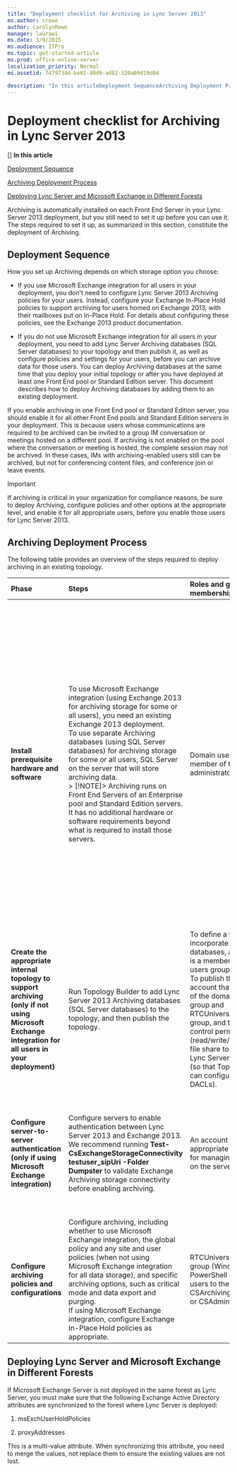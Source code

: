 ```yaml
---
title: "Deployment checklist for Archiving in Lync Server 2013"
ms.author: crowe
author: CarolynRowe
manager: laurawi
ms.date: 3/9/2015
ms.audience: ITPro
ms.topic: get-started-article
ms.prod: office-online-server
localization_priority: Normal
ms.assetid: 7479734d-be01-40d9-ad82-320a09d19d04

description: "In this articleDeployment SequenceArchiving Deployment ProcessDeploying Lync Server and Microsoft Exchange in Different Forests"
---
```


# Deployment checklist for Archiving in Lync Server 2013
[]
 **In this article**
  
[Deployment Sequence](#sectionSection0)
  
[Archiving Deployment Process](#sectionSection1)
  
[Deploying Lync Server and Microsoft Exchange in Different Forests](#sectionSection2)
  
Archiving is automatically installed on each Front End Server in your Lync Server 2013 deployment, but you still need to set it up before you can use it. The steps required to set it up, as summarized in this section, constitute the deployment of Archiving.
  
## Deployment Sequence
<a name="sectionSection0"> </a>

How you set up Archiving depends on which storage option you choose: 
  
- If you use Microsoft Exchange integration for all users in your deployment, you don't need to configure Lync Server 2013 Archiving policies for your users. Instead, configure your Exchange In-Place Hold policies to support archiving for users homed on Exchange 2013, with their mailboxes put on In-Place Hold. For details about configuring these policies, see the Exchange 2013 product documentation.
    
- If you do not use Microsoft Exchange integration for all users in your deployment, you need to add Lync Server Archiving databases (SQL Server databases) to your topology and then publish it, as well as configure policies and settings for your users, before you can archive data for those users. You can deploy Archiving databases at the same time that you deploy your initial topology or after you have deployed at least one Front End pool or Standard Edition server. This document describes how to deploy Archiving databases by adding them to an existing deployment.
    
If you enable archiving in one Front End pool or Standard Edition server, you should enable it for all other Front End pools and Standard Edition servers in your deployment. This is because users whose communications are required to be archived can be invited to a group IM conversation or meetings hosted on a different pool. If archiving is not enabled on the pool where the conversation or meeting is hosted, the complete session may not be archived. In these cases, IMs with archiving-enabled users still can be archived, but not for conferencing content files, and conference join or leave events.
  
> [!IMPORTANT]
> If archiving is critical in your organization for compliance reasons, be sure to deploy Archiving, configure policies and other options at the appropriate level, and enable it for all appropriate users, before you enable those users for Lync Server 2013. 
  
## Archiving Deployment Process
<a name="sectionSection1"> </a>

The following table provides an overview of the steps required to deploy archiving in an existing topology.
  
|**Phase**|**Steps**|**Roles and group memberships**|**Documentation**|
|:-----|:-----|:-----|:-----|
|**Install prerequisite hardware and software** <br/> | To use Microsoft Exchange integration (using Exchange 2013 for archiving storage for some or all users), you need an existing Exchange 2013 deployment.  <br/>  To use separate Archiving databases (using SQL Server databases) for archiving storage for some or all users, SQL Server on the server that will store archiving data.  <br/> > [!NOTE]>  Archiving runs on Front End Servers of an Enterprise pool and Standard Edition servers. It has no additional hardware or software requirements beyond what is required to install those servers.           |Domain user who is a member of the local administrators group.  <br/> |[Supported hardware for Lync Server 2013](supported-hardware.md) in the Supportability documentation.  <br/> [Server software and infrastructure support in Lync Server 2013](server-software-and-infrastructure-support.md) in the Supportability documentation.  <br/> [Technical requirements for Archiving in Lync Server 2013](technical-requirements-for-archiving.md) in the Planning documentation.  <br/> [Setting up systems and infrastructure for Archiving in Lync Server 2013](setting-up-systems-and-infrastructure-for-archiving.md) in the Deployment documentation.  <br/> [Exchange and SharePoint integration support in Lync Server 2013](exchange-and-sharepoint-integration-support.md) in the Supportability documentation.  <br/> |
|**Create the appropriate internal topology to support archiving (only if not using Microsoft Exchange integration for all users in your deployment)** <br/> |Run Topology Builder to add Lync Server 2013 Archiving databases (SQL Server databases) to the topology, and then publish the topology.  <br/> |To define a topology to incorporate Archiving databases, an account that is a member of the local users group.  <br/> To publish the topology, an account that is a member of the domain admins group and RTCUniversalServerAdmins group, and that has full control permissions (read/write/modify) on the file share to be used for the Lync Server 2013 file store (so that Topology Builder can configure the required DACLs).  <br/> |[Adding Archiving databases to an existing Lync Server 2013 Deployment](adding-archiving-databases-to-an-existing-lync-server-2013-deployment.md) in the Deployment documentation.  <br/> |
|**Configure server-to-server authentication (only if using Microsoft Exchange integration)** <br/> |Configure servers to enable authentication between Lync Server 2013 and Exchange 2013. We recommend running **Test-CsExchangeStorageConnectivity testuser_sipUri -Folder Dumpster** to validate Exchange Archiving storage connectivity before enabling archiving.  <br/> |An account with the appropriate permissions for managing certificates on the servers.  <br/> |[Managing server-to-server authentication (OAuth) and partner applications in Lync Server 2013](managing-server-to-server-authentication-oauth-and-partner-applications.md) in the Deployment documentation or the Operations documentation.  <br/> |
|**Configure archiving policies and configurations** <br/> |Configure archiving, including whether to use Microsoft Exchange integration, the global policy and any site and user policies (when not using Microsoft Exchange integration for all data storage), and specific archiving options, such as critical mode and data export and purging.  <br/> If using Microsoft Exchange integration, configure Exchange In-Place Hold policies as appropriate.  <br/> |RTCUniversalServerAdmins group (Windows PowerShell only) or assign users to the CSArchivingAdministrator or CSAdministrator role.  <br/> |[Configuring support for Archiving in Lync Server 2013](configuring-support-for-archiving.md) in the Deployment documentation.  <br/> Exchange product documentation (if using Microsoft Exchange integration).  <br/> |
   
## Deploying Lync Server and Microsoft Exchange in Different Forests
<a name="sectionSection2"> </a>

If Microsoft Exchange Server is not deployed in the same forest as Lync Server, you must make sure that the following Exchange Active Directory attributes are synchronized to the forest where Lync Server is deployed:
  
1. msExchUserHoldPolicies
    
2. proxyAddresses
    
This is a multi-value attribute. When synchronizing this attribute, you need to merge the values, not replace them to ensure the existing values are not lost.
  

